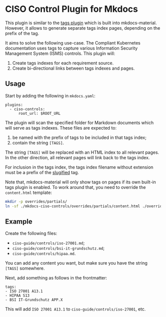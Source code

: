 # CISO Control Plugin for Mkdocs

This plugin is similar to the [tags plugin](https://squidfunk.github.io/mkdocs-material/setup/setting-up-tags/) which is built into mkdocs-material.
However, it allows to generate separate tags index pages, depending on the prefix of the tag.

It aims to solve the following use-case.
The Compliant Kubernetes documentation uses tags to capture various Information Security Management System (ISMS) controls.
This plugin will:

1. Create tags indexes for each requirement source.
2. Create bi-directional links between tags indexes and pages.

## Usage

Start by adding the following in `mkdocs.yaml`:

```
plugins:
  - ciso-controls:
      root_url: $ROOT_URL
```

The plugin will scan the specified folder for Markdown documents which will serve as tags indexes.
These files are expected to:

1. be named with the prefix of tags to be included in that tags index;
1. contain the string `[TAGS]`.

The string `[TAGS]` will be replaced with an HTML index to all relevant pages.
In the other direction, all relevant pages will link back to the tags index.

For inclusion in the tags index, the tags index filename without extension must be a prefix of the [slugified](https://stackoverflow.com/a/427160) tag.

Note that, mkdocs-material will only show tags on pages if its own built-in tags plugin is enabled.
To work around that, you need to override the `content.html` template:

```bash
mkdir -p overrides/partials/
ln -sf ./mkdocs-ciso-controls/overrides/partials/content.html ./overrides/partials/
```

## Example

Create the following files:

* `ciso-guide/controls/iso-27001.md`;
* `ciso-guide/controls/bsi-it-grundschutz.md`;
* `ciso-guide/controls/hipaa.md`.

You can add any content you want, but make sure you have the string `[TAGS]` somewhere.

Next, add something as follows in the frontmatter:

```
tags:
- ISO 27001 A13.1
- HIPAA S13
- BSI IT-Grundschutz APP.X
```

This will add `ISO 27001 A13.1` to `ciso-guide/controls/iso-27001`, etc.
